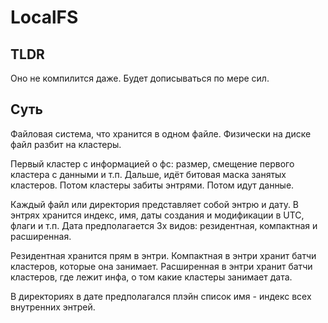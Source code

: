 # LocalFS

## TLDR 

Оно не компилится даже. Будет дописываться по мере сил.

## Суть

Файловая система, что хранится в одном файле.
Физически на диске файл разбит на кластеры. 

Первый кластер с информацией о фс: размер, смещение первого кластера с данными и т.п.
Дальше, идёт битовая маска занятых кластеров.
Потом кластеры забиты энтрями.
Потом идут данные.

Каждый файл или директория представляет собой энтрю и дату.
В энтрях хранится индекс, имя, даты создания и модификации в UTC, флаги и т.п.
Дата предполагается 3х видов: резидентная, компактная и расширенная.

Резидентная хранится прям в энтри. Компактная в энтри хранит батчи кластеров, которые она занимает. Расширенная в энтри хранит батчи кластеров, где лежит инфа, о том какие кластеры занимает дата.

В директориях в дате предполагался плэйн список имя - индекс всех внутренних энтрей. 
